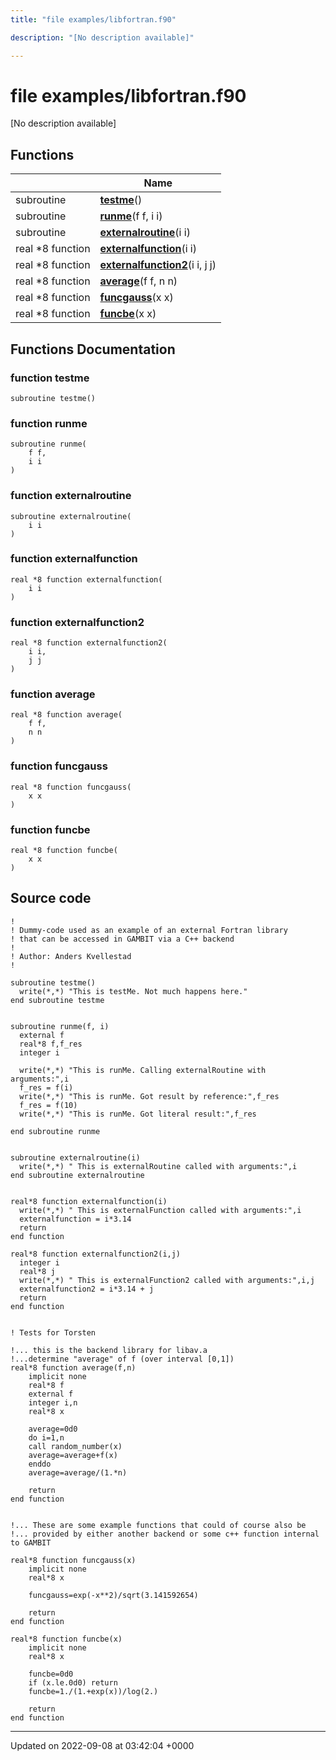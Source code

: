 ```yaml
---
title: "file examples/libfortran.f90"

description: "[No description available]"

---
```


# file examples/libfortran.f90

[No description available]

## Functions

|                | Name           |
| -------------- | -------------- |
| subroutine | **[testme](/documentation/code/files/libfortran_8f90/#function-testme)**() |
| subroutine | **[runme](/documentation/code/files/libfortran_8f90/#function-runme)**(f f, i i) |
| subroutine | **[externalroutine](/documentation/code/files/libfortran_8f90/#function-externalroutine)**(i i) |
| real *8 function | **[externalfunction](/documentation/code/files/libfortran_8f90/#function-externalfunction)**(i i) |
| real *8 function | **[externalfunction2](/documentation/code/files/libfortran_8f90/#function-externalfunction2)**(i i, j j) |
| real *8 function | **[average](/documentation/code/files/libfortran_8f90/#function-average)**(f f, n n) |
| real *8 function | **[funcgauss](/documentation/code/files/libfortran_8f90/#function-funcgauss)**(x x) |
| real *8 function | **[funcbe](/documentation/code/files/libfortran_8f90/#function-funcbe)**(x x) |


## Functions Documentation

### function testme

```
subroutine testme()
```


### function runme

```
subroutine runme(
    f f,
    i i
)
```


### function externalroutine

```
subroutine externalroutine(
    i i
)
```


### function externalfunction

```
real *8 function externalfunction(
    i i
)
```


### function externalfunction2

```
real *8 function externalfunction2(
    i i,
    j j
)
```


### function average

```
real *8 function average(
    f f,
    n n
)
```


### function funcgauss

```
real *8 function funcgauss(
    x x
)
```


### function funcbe

```
real *8 function funcbe(
    x x
)
```




## Source code

```
!
! Dummy-code used as an example of an external Fortran library
! that can be accessed in GAMBIT via a C++ backend
!
! Author: Anders Kvellestad
!

subroutine testme()
  write(*,*) "This is testMe. Not much happens here." 
end subroutine testme


subroutine runme(f, i)
  external f
  real*8 f,f_res
  integer i

  write(*,*) "This is runMe. Calling externalRoutine with arguments:",i
  f_res = f(i)
  write(*,*) "This is runMe. Got result by reference:",f_res
  f_res = f(10)
  write(*,*) "This is runMe. Got literal result:",f_res
  
end subroutine runme


subroutine externalroutine(i)
  write(*,*) " This is externalRoutine called with arguments:",i
end subroutine externalroutine


real*8 function externalfunction(i)
  write(*,*) " This is externalFunction called with arguments:",i
  externalfunction = i*3.14
  return
end function

real*8 function externalfunction2(i,j)
  integer i
  real*8 j
  write(*,*) " This is externalFunction2 called with arguments:",i,j
  externalfunction2 = i*3.14 + j
  return
end function


! Tests for Torsten

!... this is the backend library for libav.a
!...determine "average" of f (over interval [0,1])
real*8 function average(f,n)
    implicit none
    real*8 f
    external f
    integer i,n
    real*8 x

    average=0d0
    do i=1,n
    call random_number(x)
    average=average+f(x)
    enddo  
    average=average/(1.*n)  

    return
end function


!... These are some example functions that could of course also be
!... provided by either another backend or some c++ function internal to GAMBIT

real*8 function funcgauss(x)
    implicit none
    real*8 x

    funcgauss=exp(-x**2)/sqrt(3.141592654)

    return
end function

real*8 function funcbe(x)
    implicit none
    real*8 x

    funcbe=0d0
    if (x.le.0d0) return
    funcbe=1./(1.+exp(x))/log(2.)

    return
end function
```


-------------------------------

Updated on 2022-09-08 at 03:42:04 +0000

